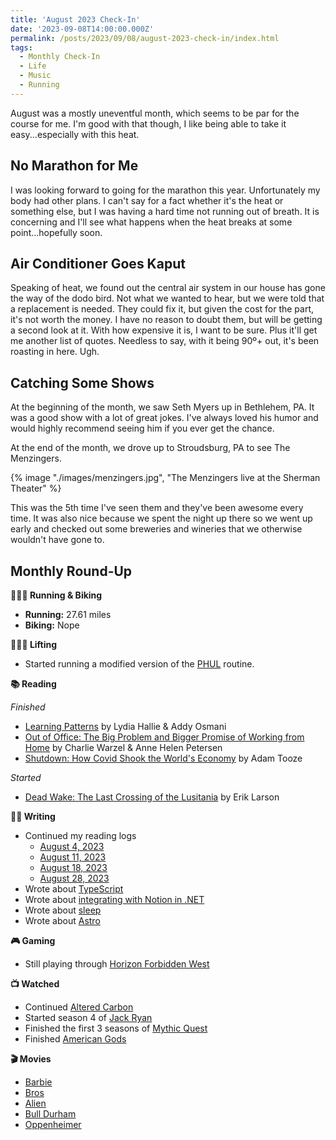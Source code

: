 ```yaml
---
title: 'August 2023 Check-In'
date: '2023-09-08T14:00:00.000Z'
permalink: /posts/2023/09/08/august-2023-check-in/index.html
tags:
  - Monthly Check-In
  - Life
  - Music
  - Running
---
```


August was a mostly uneventful month, which seems to be par for the course for me. I'm good with that though, I like being able to take it easy...especially with this heat.
<!-- excerpt -->

## No Marathon for Me

I was looking forward to going for the marathon this year. Unfortunately my body had other plans. I can't say for a fact whether it's the heat or something else, but I was having a hard time not running out of breath. It is concerning and I'll see what happens when the heat breaks at some point...hopefully soon.

## Air Conditioner Goes Kaput

Speaking of heat, we found out the central air system in our house has gone the way of the dodo bird. Not what we wanted to hear, but we were told that a replacement is needed. They could fix it, but given the cost for the part, it's not worth the money. I have no reason to doubt them, but will be getting a second look at it. With how expensive it is, I want to be sure. Plus it'll get me another list of quotes. Needless to say, with it being 90º+ out, it's been roasting in here. Ugh.

## Catching Some Shows

At the beginning of the month, we saw Seth Myers up in Bethlehem, PA. It was a good show with a lot of great jokes. I've always loved his humor and would highly recommend seeing him if you ever get the chance.

At the end of the month, we drove up to Stroudsburg, PA to see The Menzingers.

{% image "./images/menzingers.jpg", "The Menzingers live at the Sherman Theater" %}

This was the 5th time I've seen them and they've been awesome every time. It was also nice because we spent the night up there so we went up early and checked out some breweries and wineries that we otherwise wouldn't have gone to.

## Monthly Round-Up

**🏃🏼‍♂️ Running & Biking**

- **Running:** 27.61 miles
- **Biking:** Nope

**🏋🏼‍♂️ Lifting**

- Started running a modified version of the [PHUL](https://www.muscleandstrength.com/workouts/phul-workout) routine.

**📚 Reading**

*Finished*
- [Learning Patterns](https://leanpub.com/learningpatterns) by Lydia Hallie & Addy Osmani
- [Out of Office: The Big Problem and Bigger Promise of Working from Home](https://bookshop.org/p/books/out-of-office-the-big-problem-and-bigger-promise-of-working-from-home-anne-helen-petersen/16467530?ean=9780593460382) by Charlie Warzel & Anne Helen Petersen
- [Shutdown: How Covid Shook the World's Economy](https://bookshop.org/p/books/shutdown-how-covid-shook-the-world-s-economy-adam-tooze/16278362?ean=9780593297551) by Adam Tooze


*Started*
- [Dead Wake: The Last Crossing of the Lusitania](https://bookshop.org/p/books/dead-wake-the-last-crossing-of-the-lusitania-erik-larson/7296476?ean=9780307408877) by Erik Larson

**✍🏻 Writing**

- Continued my reading logs
	- [August 4, 2023](https://kpwags.com/reading-log/38)
	- [August 11, 2023](https://kpwags.com/reading-log/39)
	- [August 18, 2023](https://kpwags.com/reading-log/40)
	- [August 28, 2023](https://kpwags.com/reading-log/41)
- Wrote about [TypeScript](https://kpwags.com/posts/2023/08/07/is-typescript-solving-a-problem-or-a-symptom)
- Wrote about [integrating with Notion in .NET](https://kpwags.com/posts/2023/08/09/integrating-with-notions-api-using-net)
- Wrote about [sleep](https://kpwags.com/posts/2023/08/16/figuring-out-better-sleep-habits)
- Wrote about [Astro](https://kpwags.com/posts/2023/08/21/digging-into-astro)

**🎮 Gaming**

- Still playing through [Horizon Forbidden West](https://www.playstation.com/en-us/games/horizon-forbidden-west/)

**📺 Watched**

- Continued [Altered Carbon](https://www.imdb.com/title/tt2261227/)
- Started season 4 of [Jack Ryan](https://www.imdb.com/title/tt5057054/)
- Finished the first 3 seasons of [Mythic Quest](https://www.imdb.com/title/tt8879940/)
- Finished [American Gods](https://www.imdb.com/title/tt1898069/)

**🎬 Movies**

- [Barbie](https://www.imdb.com/title/tt1517268/)
- [Bros](https://www.imdb.com/title/tt9731598/)
- [Alien](https://imdb.com/title/tt0078748/)
- [Bull Durham](https://www.imdb.com/title/tt0094812/)
- [Oppenheimer](https://www.imdb.com/title/tt15398776/)
